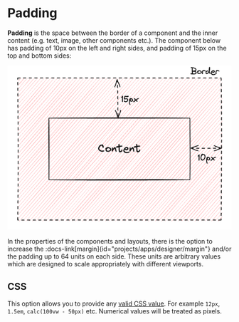 # Padding

**Padding** is the space between the border of a component and the inner content (e.g. text, image, other components etc.). The component below has padding of 10px on the left and right sides, and padding of 15px on the top and bottom sides:

![Padding Diagram](/src/assets/padding.png)

In the properties of the components and layouts, there is the option to increase the :docs-link[margin]{id="projects/apps/designer/margin"} and/or the padding up to 64 units on each side. These units are arbitrary values which are designed to scale appropriately with different viewports.

## CSS
This option allows you to provide any [valid CSS value](https://developer.mozilla.org/en-US/docs/Learn/CSS/Building_blocks/Values_and_units). For example `12px`, `1.5em`, `calc(100vw - 50px)` etc. Numerical values will be treated as pixels.